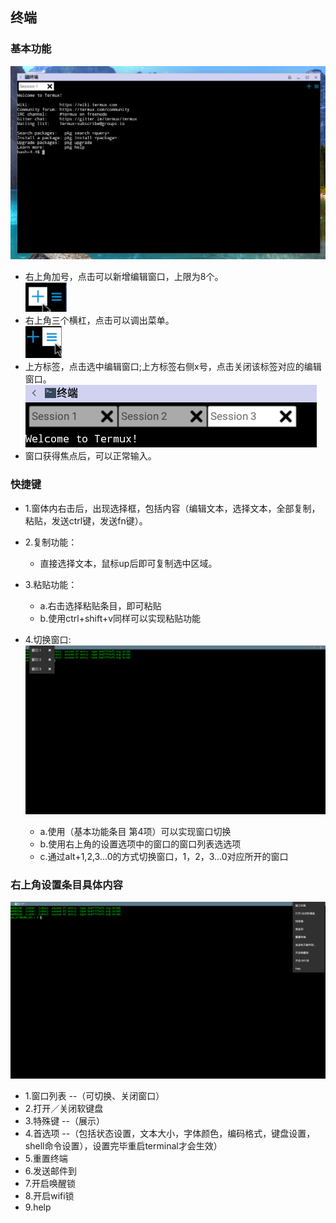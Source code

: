 ## 终端
### 基本功能
![](../pic/soft/terminal_demo.png)
   - 右上角加号，点击可以新增编辑窗口，上限为8个。  
   ![](../pic/soft/terminal_newpage.png)
   - 右上角三个横杠，点击可以调出菜单。  
   ![](../pic/soft/terminal_menu.png)
   - 上方标签，点击选中编辑窗口;上方标签右侧x号，点击关闭该标签对应的编辑窗口。  
   ![](../pic/soft/terminal_lable.png)
   - 窗口获得焦点后，可以正常输入。
   
### 快捷键

   - 1.窗体内右击后，出现选择框，包括内容（编辑文本，选择文本，全部复制，粘贴，发送ctrl键，发送fn键）。
   - 2.复制功能：
      - 直接选择文本，鼠标up后即可复制选中区域。
   - 3.粘贴功能：
      - a.右击选择粘贴条目，即可粘贴
      - b.使用ctrl+shift+v同样可以实现粘贴功能
   - 4.切换窗口:
![](../pic/gongju/terminal_more.png)

      - a.使用（基本功能条目 第4项）可以实现窗口切换
      - b.使用右上角的设置选项中的窗口的窗口列表选选项
      - c.通过alt+1,2,3...0的方式切换窗口，1，2，3...0对应所开的窗口
      
### 右上角设置条目具体内容
![](../pic/gongju/terminal_right.png)

   - 1.窗口列表 --（可切换、关闭窗口）
   - 2.打开／关闭软键盘
   - 3.特殊键 --（展示）
   - 4.首选项 --（包括状态设置，文本大小，字体颜色，编码格式，键盘设置，shell命令设置），设置完毕重启terminal才会生效）
   - 5.重置终端
   - 6.发送邮件到
   - 7.开启唤醒锁
   - 8.开启wifi锁
   - 9.help
